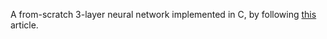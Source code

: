 A from-scratch 3-layer neural network implemented in C,
by following [this](https://sausheong.github.io/posts/how-to-build-a-simple-artificial-neural-network-with-go/) article.